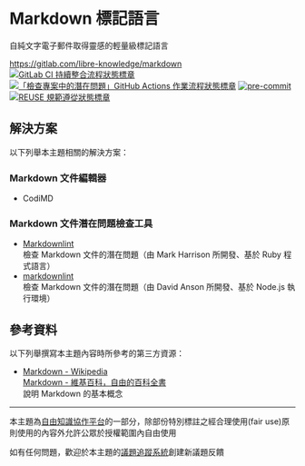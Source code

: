 # Markdown 標記語言

自純文字電子郵件取得靈感的輕量級標記語言

<https://gitlab.com/libre-knowledge/markdown>  
[![GitLab CI 持續整合流程狀態標章](https://gitlab.com/libre-knowledge/markdown/badges/main/pipeline.svg?ignore_skipped=true "點擊查看 GitLab CI 持續整合流程的運行狀態")](https://gitlab.com/libre-knowledge/markdown/-/commits/main) [![「檢查專案中的潛在問題」GitHub Actions 作業流程狀態標章](https://github.com/libre-knowledge/markdown/actions/workflows/check-potential-problems.yml/badge.svg "本專案使用 GitHub Actions 自動化檢查專案中的潛在問題")](https://github.com/libre-knowledge/markdown/actions/workflows/check-potential-problems.yml) [![pre-commit](https://img.shields.io/badge/pre--commit-enabled-brightgreen?logo=pre-commit&logoColor=white "本專案使用 pre-commit 檢查專案中的潛在問題")](https://github.com/pre-commit/pre-commit) [![REUSE 規範遵從狀態標章](https://api.reuse.software/badge/gitlab.com/libre-knowledge/markdown "本專案遵從 REUSE 規範降低軟體授權合規成本")](https://api.reuse.software/info/gitlab.com/libre-knowledge/markdown)

## 解決方案

以下列舉本主題相關的解決方案：

### Markdown 文件編輯器

* CodiMD

### Markdown 文件潛在問題檢查工具

* [Markdownlint](https://github.com/markdownlint/markdownlint)  
  檢查 Markdown 文件的潛在問題（由 Mark Harrison 所開發、基於 Ruby 程式語言）
* [markdownlint](https://github.com/DavidAnson/markdownlint)  
  檢查 Markdown 文件的潛在問題（由 David Anson 所開發、基於 Node.js 執行環境）

## 參考資料

以下列舉撰寫本主題內容時所參考的第三方資源：

* [Markdown - Wikipedia](https://en.wikipedia.org/wiki/Markdown)  
  [Markdown - 維基百科，自由的百科全書](https://zh.wikipedia.org/zh-tw/Markdown)  
  說明 Markdown 的基本概念

---

本主題為[自由知識協作平台](https://gitlab.com/libre-knowledge/libre-knowledge)的一部分，除部份特別標註之經合理使用(fair use)原則使用的內容外允許公眾於授權範圍內自由使用

如有任何問題，歡迎於本主題的[議題追蹤系統](https://gitlab.com/libre-knowledge/markdown/-/issues)創建新議題反饋
